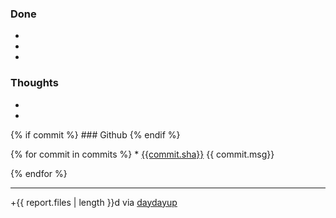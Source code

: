 ### Done

*
*
*

### Thoughts

*
*

{% if commit %} ### Github {% endif %}

{% for commit in commits %} * [{{commit.sha}}]({{commit.url}}) {{ commit.msg}} 

{% endfor %}

---
 +{{ report.files | length }}d via [daydayup](https://github.com/onesuper/daydayup)

